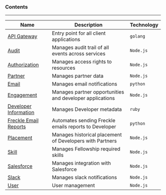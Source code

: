### Contents
***

| **Name**        | **Description**                               | **Technology** |                    
|-----------------|--------------------------------------------------|----------------|
| [API Gateway](https://github.com/andela/micro-api-gateway)     | Entry point for all client applications          | `golang`       |
| [Audit](https://github.com/andela/micro-audit-service)| Manages audit trail of all events across services | `Node.js`   |
| [Authorization](https://github.com/andela/micro-authorization-service)   | Manages access rights to resources               | `Node.js`   |
| [Partner](https://github.com/andela/micro-partner-service)          | Manages partner data                            | `Node.js`   |
| [Email](https://github.com/andela/micro-email-notification)           | Manages email notifications                      | `python`       |
| [Engagement](https://github.com/andela/micro-engagement-service)      | Manages partner opportunities and developer applications                     | `Node.js`   |
| [Developer Information](https://github.com/andela/micro-fellow-information-service) | Manages Developer metadata                         | `ruby`         |
| [Freckle Email Reports](https://github.com/andela/micro-freckle-report-service) | Automates sending Freckle emails reports to Developer | `python`   |
| [Placement](https://github.com/andela/micro-placement-service)       | Manages historical placement of Developers with Partners        | `Node.js`   |
| [Skill](https://github.com/andela/micro-skills-service)           | Manages Fellowship required skills               | `Node.js`   |
| [Salesforce](https://github.com/andela/micro-salesforce-service)      | Manages integration with Salesforce              | `Node.js`   |
| [Slack](https://github.com/andela/micro-slack-notification-service)           | Manages slack notifications                      | `Node.js`   |
| [User](https://github.com/andela/user-service)             | User management                                  | `Node.js`       |
